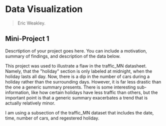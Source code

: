 # Data Visualization 

> Eric Weakley. 

## Mini-Project 1

Descrtiption of your project goes here. 
You can include a motivation, summary of findings, and description of the data below.

This project was used to illustrate a flaw in the traffic_MN datasheet. Namely, that the "holiday" section is only labeled at midnight, when the holiday lasts all day. Now, there is a dip in the number of cars during a holiday rather than the surrounding days. However, it is far less drastic than the one a generic summary presents. There is some interesting sub-information, like how certain holidays have less traffic than others, but the important point is that a generic summary exacerbates a trend that is actually relatively minor.

I am using a subsection of the traffic_MN dataset that includes the date, time, number of cars, and regestered holiday.


